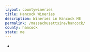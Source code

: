 ```yaml
---
layout: countywineries
title: Hancock Wineries
description: Wineries in Hancock ME
permalink: /massachusettsine/hancock/
county: hancock
state: me
---
```

-
